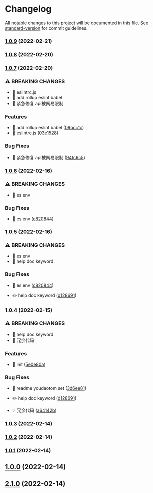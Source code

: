 # Changelog

All notable changes to this project will be documented in this file. See [standard-version](https://github.com/conventional-changelog/standard-version) for commit guidelines.

### [1.0.9](https://github.com/tomatobybike/Tomato-NPM-CLI-Youdao.js/compare/v3.0.4...v1.0.9) (2022-02-21)

### [1.0.8](https://github.com/tomatobybike/Tomato-NPM-CLI-Youdao.js/compare/v1.0.7...v1.0.8) (2022-02-20)

### [1.0.7](https://github.com/tomatobybike/Tomato-NPM-CLI-Youdao.js/compare/v2.0.0...v1.0.7) (2022-02-20)



### ⚠ BREAKING CHANGES

* 🧨 eslintrc.js
* 🧨 add rollup eslint babel
* 🧨 紧急修复 api被网易限制

### Features

* 🎸 add rollup eslint babel ([09bcc1c](https://github.com/tomatobybike/Tomato-NPM-CLI-Youdao.js/commit/09bcc1c60a06137ddb7c0dcc7c6ebc5e60058e73))
* 🎸 eslintrc.js ([03e1528](https://github.com/tomatobybike/Tomato-NPM-CLI-Youdao.js/commit/03e152885817b14c57e5f0f1ee96f12da069800e))


### Bug Fixes

* 🐛 紧急修复 api被网易限制 ([94fc6c5](https://github.com/tomatobybike/Tomato-NPM-CLI-Youdao.js/commit/94fc6c5a2a5b0e2782b6305f07c063af3d41921b))

### [1.0.6](https://github.com/tomatobybike/Tomato-NPM-CLI-Youdao.js/compare/v1.0.4...v1.0.6) (2022-02-16)


### ⚠ BREAKING CHANGES

* 🧨 es env

### Bug Fixes

* 🐛 es env ([c820844](https://github.com/tomatobybike/Tomato-NPM-CLI-Youdao.js/commit/c820844372cb01093196981039386f97801790b5))

### [1.0.5](https://github.com/tomatobybike/Tomato-NPM-CLI-Youdao.js/compare/v1.0.3...v1.0.5) (2022-02-16)


### ⚠ BREAKING CHANGES

* 🧨 es env
* 🧨 help doc keyword

### Bug Fixes

* 🐛 es env ([c820844](https://github.com/tomatobybike/Tomato-NPM-CLI-Youdao.js/commit/c820844372cb01093196981039386f97801790b5))


* ✏️ help doc keyword ([d128691](https://github.com/tomatobybike/Tomato-NPM-CLI-Youdao.js/commit/d128691c2a02d8bea0e6a51cf4c234c33cbee074))

### 1.0.4 (2022-02-15)


### ⚠ BREAKING CHANGES

* 🧨 help doc keyword
* 🧨 冗余代码

### Features

* 🎸 init ([5e0e80a](https://github.com/tomatobybike/Tomato-NPM-CLI-Youdao.js/commit/5e0e80a2edf41e663918977f2e0788f383520bd2))


### Bug Fixes

* 🐛 readme youdaotom set ([3d6ee81](https://github.com/tomatobybike/Tomato-NPM-CLI-Youdao.js/commit/3d6ee81d40e7ce8ed656958982901501afc97485))


* ✏️ help doc keyword ([d128691](https://github.com/tomatobybike/Tomato-NPM-CLI-Youdao.js/commit/d128691c2a02d8bea0e6a51cf4c234c33cbee074))
* 💡 冗余代码 ([a64142b](https://github.com/tomatobybike/Tomato-NPM-CLI-Youdao.js/commit/a64142b5b01da37365d0a0010f7aa9cc3d7f7d33))

### [1.0.3](https://github.com/tomatobybike/Tomato-NPM-CLI-Youdao.js/compare/v1.0.2...v1.0.3) (2022-02-14)

### [1.0.2](https://github.com/tomatobybike/Tomato-NPM-CLI-Youdao.js/compare/v1.0.1...v1.0.2) (2022-02-14)

### [1.0.1](https://github.com/tomatobybike/Tomato-NPM-CLI-Youdao.js/compare/v1.0.0...v1.0.1) (2022-02-14)

## [1.0.0](https://github.com/tomatobybike/Tomato-NPM-CLI-Youdao.js/compare/v2.1.0...v1.0.0) (2022-02-14)

## [2.1.0](https://github.com/tomatobybike/Tomato-NPM-CLI-Youdao.js/compare/v2.0.0...v2.1.0) (2022-02-14)
